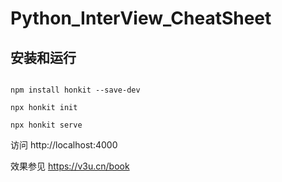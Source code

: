 # Python_InterView_CheatSheet

## 安装和运行

```

npm install honkit --save-dev

npx honkit init

npx honkit serve

```

访问 http://localhost:4000

效果参见 https://v3u.cn/book
